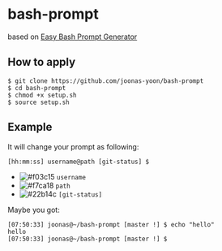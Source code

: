 # bash-prompt

based on [Easy Bash Prompt Generator](http://ezprompt.net/)

## How to apply

```
$ git clone https://github.com/joonas-yoon/bash-prompt
$ cd bash-prompt
$ chmod +x setup.sh
$ source setup.sh
```

## Example

It will change your prompt as following:

```
[hh:mm:ss] username@path [git-status] $
```

- ![#f03c15](https://placehold.it/15/f03c15/000000?text=+) `username`
- ![#f7ca18](https://placehold.it/15/f7ca18/000000?text=+) `path`
- ![#22b14c](https://placehold.it/15/22b14c/000000?text=+) `[git-status]`

Maybe you got:

```
[07:50:33] joonas@~/bash-prompt [master !] $ echo "hello"
hello
[07:50:33] joonas@~/bash-prompt [master !] $ 
```


